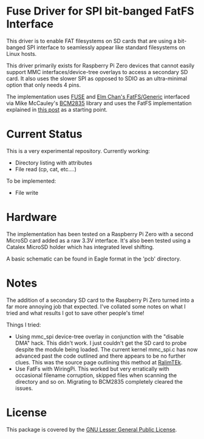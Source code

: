
# Fuse Driver for SPI bit-banged FatFS Interface

This driver is to enable FAT filesystems on SD cards that are using a 
bit-banged SPI interface to seamlessly appear like standard filesystems
on Linux hosts.

This driver primarily exists for Raspberry Pi Zero devices that cannot
easily support MMC interfaces/device-tree overlays to access a secondary
SD card. It also uses the slower SPI as opposed to SDIO as an ultra-minimal
option that only needs 4 pins.

The implementation uses [FUSE](<https://github.com/libfuse/libfuse>)
and [Elm Chan's FatFS/Generic](<http://elm-chan.org/fsw/ff/00index_e.html>)
interfaced via Mike McCauley's [BCM2835](<https://www.airspayce.com/mikem/bcm2835/>) library and uses the FatFS implementation explained in [this post](https://www.raspberrypi.org/forums/viewtopic.php?t=34968) as a starting point.

# Current Status

This is a very experimental repository. Currently working:

* Directory listing with attributes
* File read (cp, cat, etc....)

To be implemented:

* File write

# Hardware

The implementation has been tested on a Raspberry Pi Zero with a 
second MicroSD card added as a raw 3.3V interface. It's also been tested 
using a Catalex MicroSD holder which has integrated level shifting.

A basic schematic can be found in Eagle format in the 'pcb' directory.

# Notes

The addition of a secondary SD card to the Raspberry Pi Zero turned into
a far more annoying job that expected. I've collated some notes on what I
tried and what results I got to save other people's time!

Things I tried:

* Using mmc_spi device-tree overlay in conjunction with the "disable DMA" hack. This didn't work. I just couldn't get the SD card to probe despite the module being loaded. The current kernel mmc_spi.c has now advanced past the code outlined and there appears to be no further clues. This was the source page outlining this method at [RalimTEk](<https://ralimtek.com/raspberry%20pi/electronics/software/raspberry_pi_secondary_sd_card/>).
* Use FatFs with WiringPi. This worked but very erratically with occasional filename corruption, skipped files when scanning the directory and so on. Migrating to BCM2835 completely cleared the issues.

# License

This package is covered by the [GNU Lesser General Public License](LICENSE.txt).
